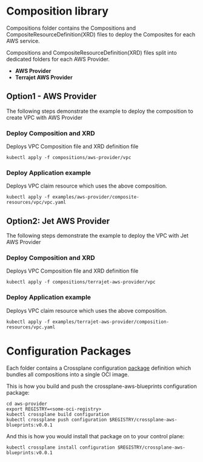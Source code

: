 # Composition library

Compositions folder contains the Compositions and CompositeResourceDefinition(XRD) files to deploy the Composites for each AWS service.

Compositions and CompositeResourceDefinition(XRD) files split into dedicated folders for each AWS Provider.

- **AWS Provider**
- **Terrajet AWS Provider**

## Option1 - AWS Provider
The following steps demonstrate the example to deploy the composition to create VPC with AWS Provider

### Deploy Composition and XRD
Deploys VPC Composition file and XRD definition file

```shell
kubectl apply -f compositions/aws-provider/vpc
```

### Deploy Application example
Deploys VPC claim resource which uses the above composition.

```shell
kubectl apply -f examples/aws-provider/composite-resources/vpc/vpc.yaml
```

## Option2: Jet AWS Provider
The following steps demonstrate the example to deploy the VPC with Jet AWS Provider

### Deploy Composition and XRD
Deploys VPC Composition file and XRD definition file
```shell
kubectl apply -f compositions/terrajet-aws-provider/vpc
```

### Deploy Application example
Deploys VPC claim resource which uses the above composition.
```shell
kubectl apply -f examples/terrajet-aws-provider/composition-resources/vpc.yaml
```

# Configuration Packages

Each folder contains a Crossplane configuration [package](https://crossplane.io/docs/v1.9/concepts/packages.html) definition which bundles all compositions into a single OCI image. 

This is how you build and push the crossplane-aws-blueprints configuration package:
```shell
cd aws-provider
export REGISTRY=<some-oci-registry>
kubectl crossplane build configuration
kubectl crossplane push configuration $REGISTRY/crossplane-aws-blueprints:v0.0.1
```

And this is how you would install that package on to your control plane:
```shell
kubectl crossplane install configuration $REGISTRY/crossplane-aws-blueprints:v0.0.1
```